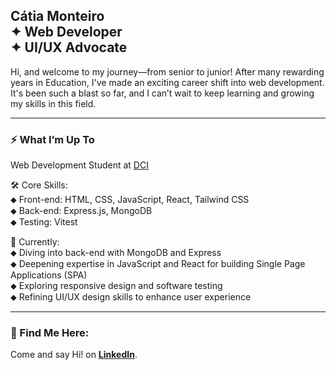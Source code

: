 ## Cátia Monteiro <br>✦  Web Developer <br>✦ UI/UX Advocate  <br>


Hi, and welcome to my journey—from senior to junior! After many rewarding years in Education, I've made an exciting career shift into web development. It's been such a blast so far, and I can’t wait to keep learning and growing my skills in this field.
<br>

---

### ⚡ What I’m Up To
Web Development Student at [DCI](https://start.digitalcareerinstitute.org)   

🛠️ Core Skills:                   
⬥ Front-end: HTML, CSS, JavaScript, React, Tailwind CSS              
⬥ Back-end: Express.js, MongoDB             
⬥ Testing: Vitest            

🚀 Currently:                  
⬥ Diving into back-end with MongoDB and Express            
⬥ Deepening expertise in JavaScript and React for building Single Page Applications (SPA)           
⬥ Exploring responsive design and software testing           
⬥ Refining UI/UX design skills to enhance user experience            

---

### 📍 Find Me Here:

Come and say Hi! on **[LinkedIn](https://www.linkedin.com/in/catiamonteirov/)**.   
